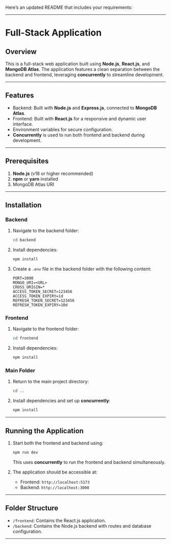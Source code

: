 Here’s an updated README that includes your requirements:

---

# Full-Stack Application  

## Overview  
This is a full-stack web application built using **Node.js**, **React.js**, and **MongoDB Atlas**. The application features a clean separation between the backend and frontend, leveraging **concurrently** to streamline development.  

---

## Features  
- Backend: Built with **Node.js** and **Express.js**, connected to **MongoDB Atlas**.  
- Frontend: Built with **React.js** for a responsive and dynamic user interface.  
- Environment variables for secure configuration.  
- **Concurrently** is used to run both frontend and backend during development.  

---

## Prerequisites  
1. **Node.js** (v18 or higher recommended)  
2. **npm** or **yarn** installed  
3. MongoDB Atlas URI  

---

## Installation  

### Backend  
1. Navigate to the backend folder:  
   ```bash  
   cd backend  
   ```  
2. Install dependencies:  
   ```bash  
   npm install  
   ```  
3. Create a `.env` file in the backend folder with the following content:  
   ```env  
   PORT=3000  
   MONGO_URI=<URL>  
   CROSS_ORIGIN=*  
   ACCESS_TOKEN_SECRET=123456  
   ACCESS_TOKEN_EXPIRY=1d  
   REFRESH_TOKEN_SECRET=123456  
   REFRESH_TOKEN_EXPIRY=10d  
   ```  

### Frontend  
1. Navigate to the frontend folder:  
   ```bash  
   cd frontend  
   ```  
2. Install dependencies:  
   ```bash  
   npm install  
   ```  

### Main Folder  
1. Return to the main project directory:  
   ```bash  
   cd ..  
   ```  
2. Install dependencies and set up **concurrently**:  
   ```bash  
   npm install  
   ```  

---

## Running the Application  
1. Start both the frontend and backend using:  
   ```bash  
   npm run dev  
   ```  
   This uses **concurrently** to run the frontend and backend simultaneously.  

2. The application should be accessible at:  
   - Frontend: `http://localhost:5173`  
   - Backend: `http://localhost:3000` 

---

## Folder Structure  
- `/frontend`: Contains the React.js application.  
- `/backend`: Contains the Node.js backend with routes and database configuration.  

---
